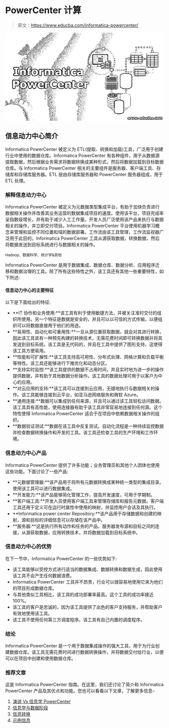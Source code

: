 # PowerCenter 计算

> 原文：<https://www.educba.com/informatica-powercenter/>

![Informatica PowerCenter](img/6ab2db99a7d739084edd1d4aff5c9e6f.png "Informatica PowerCenter")



## 信息动力中心简介

Informatica PowerCenter 被定义为 ETL(提取、转换和加载)工具，广泛用于创建行业中使用的数据仓库。Informatica PowerCenter 有各种组件，用于从数据源提取数据，然后根据业务需求将数据转换成某种形式，然后将数据加载到目标数据仓库。与 Informatica PowerCenter 相关的主要组件是服务器、客户端工具、存储库和存储库服务器。ETL 层由存储库服务器和 PowerCenter 服务器组成，用于 ETL 处理。

### 解释信息动力中心

Informatica PowerCenter 被定义为元数据类型集成平台，有助于加快负责进行数据相关操作并改善其业务运营的数据集成项目的速度。使用该平台，项目完成率呈指数级增长，并有助于减少人工工作量。开发人员广泛使用该产品来执行与数据相关的操作，并立即交付项目。Informatica PowerCenter 平台使用机器学习概念来管理和监控不同位置和域的数据部署。工作流由该工具管理，工作流监视器广泛用于此目的。Informatica PowerCenter 工具从源获取数据，转换数据，然后将数据发送到目标系统进行与数据相关的操作。

<small>Hadoop、数据科学、统计学&其他</small>

Informatica PowerCenter 是用于数据集成、数据仓库、数据分析、应用程序迁移和数据治理的工具。除了所有这些特性之外，该工具还有其他一些重要特性，如下所述:

#### 信息动力中心的主要特征

以下是下面给出的特征:

*   **IT 协作和业务使用:**该工具有利于使用敏捷方法，并被关注准时交付的组织所使用。另一个特征是数据是安全的，并且可以以可信的方式传输，以便组织可以将数据直接用于他们的用途。
*   **易用性、自动化和可重用性:**一旦从源位置获取数据，就会对其进行转换，因此该工具具有一种预先构建的转换技术，无需花费时间即可转换数据并将其发送到目标系统。该工具是无代码的，并且在工具中提供了图形支持，这使得该工具方便易用。
*   **性能和可扩展性:**该工具支持高可用性、分布式处理、网格计算和负载平衡等特性。该工具还能够进行下推优化和动态分区。
*   **支持实时监控:**该工具提供的数据不占用时间，并且实时地为进一步的操作提供数据，并有助于其他数据分析操作。该工具的数据处理可用于以客户为中心的应用。
*   **对云应用的支持:**该工具可以连接到云应用，无缝地执行与数据相关的操作。该工具能够连接到云平台，如亚马逊网络服务和微软 Azure。
*   **通用连接:**数据可以集成到任何来源，并且可以通过该工具轻松访问数据。该工具具有高性能，使用连接器有助于该工具非常容易地连接到任何源。这个特性使得 Informatica PowerCenter 适合于在项目中依赖数据相关操作的组织。
*   **数据验证测试:**数据在该工具中反复测试。自动化流程是一种持续监控数据并检查数据转换操作和开发的工具。该工具还检查工具的生产环境和工作环境。

### 信息动力中心产品

Informatica PowerCenter 提供了许多功能；业务管理员和其他个人团体也使用这些功能。下面讨论了一些产品:

*   **元数据管理器:**该产品用于将所有元数据转换成某种统一类型的集成目录。使用该工具可以进行数据集成。
*   **开发能力:**该产品能够简化管理工作，提高开发速度，可用于学期制。
*   **客户端工具:**开发人员使用客户端工具来管理存储库和报告元数据。客户端工具还用于定义可在运行时属性中使用的映射，并监控用户会话及其执行。
*   **Informatica power center Repository:**该产品用于存储数据和创建的映射，源和目标的详细信息可以存储在该产品中。
*   **服务器:**这是执行所有动作和任务的产品。服务器发布源和目标之间的连接，从源获取数据，应用转换技术，并将数据加载到目标系统中。

### 信息动力中心的优势

在下一节中，Informatica PowerCenter 的一些优势如下:

*   该工具能够以受控方式进行适当的数据集成、数据转换和数据生成，因此使用该工具不会产生任何数据浪费。
*   Informatica PowerCenter 工具并不昂贵，行业可以很容易地使用它来为他们的项目形成数据仓库。
*   与其他类似工具相比，该工具的成功部署率最高。这个工具的成功率接近 100%。
*   该工具的客户是忠诚的，因为该工具提供了出色的客户支持服务，并帮助客户有效地使用该工具。
*   该工具不使用任何第三方调度程序。该工具有自己内置的调度程序。

### 结论

Informatica PowerCenter 是一个用于数据集成操作的强大工具，用于为行业创建数据仓库。该工具无需花费时间进行数据转换操作，并将数据交付给行业，以便可以在项目中创建和使用数据仓库。

### 推荐文章

这是 Informatica PowerCenter 指南。在这里，我们还讨论了简介和 Informatica PowerCenter 产品及其优点和功能。您也可以看看以下文章，了解更多信息–

1.  [演讲 Vs 信息学 PowerCenter](https://www.educba.com/talend-vs-informatica-powercenter/)
2.  [信息学与数据阶段](https://www.educba.com/informatica-vs-datastage/)
3.  [信息转换](https://www.educba.com/transformations-in-informatica/)
4.  [示例信息](https://www.educba.com/transformations-in-informatica-with-example/)





